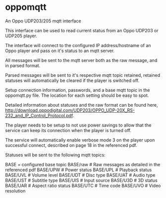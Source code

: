 # oppomqtt
An Oppo UDP203/205 mqtt interface

This interface can be used to read current status from an Oppo UDP203 or UDP205 player.

The interface will connect to the configured IP address/hostname of an Oppo player and pass on it's status to an mqtt server.

All messages will be sent to the mqtt server both as the raw message, and in parsed format.

Parsed messages will be sent to it's respective mqtt topic retained, retained statuses will automatically be cleared if the player is switched off.

Setup connection information, passwords, and a base mqtt topic in the oppomqtt.py file. The location for each setting should be easy to spot.

Detailed information about statuses and the raw format can be found here, http://download.oppodigital.com/UDP203/OPPO_UDP-20X_RS-232_and_IP_Control_Protocol.pdf.

The player needs to be setup to not use power savings to allow that the service can keep its connection when the player is turned off.

The service will automatically enable verbose mode 3 on the player upon successful connect, described on page 18 in the referenced pdf.

Statuses will be sent to the following mqtt topics:

BASE = configured base topic
BASE/raw    # Raw messages as detailed in the referenced pdf
BASE/UPW    # Power status
BASE/UPL    # Playback status
BASE/UVL    # Volume level
BASE/UDT    # Disc type
BASE/UAT    # Audio type
BASE/UST    # Subtitle type
BASE/UIS    # Input source
BASE/U3D    # 3D status
BASE/UAR    # Aspect ratio status
BASE/UTC    # Time code
BASE/UVO    # Video resolution
